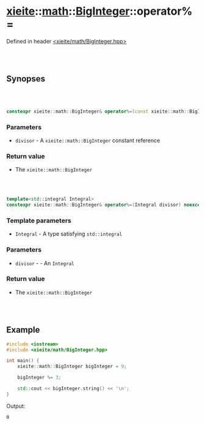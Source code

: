 # [xieite](../../xieite.md)::[math](../../math.md)::[BigInteger](../BigInteger.md)::operator%=
Defined in header [<xieite/math/BigInteger.hpp>](../../../include/xieite/math/BigInteger.hpp)

<br/><br/>

## Synopses

<br/><br/>

```cpp
constexpr xieite::math::BigInteger& operator%=(const xieite::math::BigInteger& divisor) noexcept;
```
### Parameters
- `divisor` - A `xieite::math::BigInteger` constant reference
### Return value
- The `xieite::math::BigInteger`

<br/><br/>

```cpp
template<std::integral Integral>
constexpr xieite::math::BigInteger& operator%=(Integral divisor) noexcept;
```
### Template parameters
- `Integral` - A type satisfying `std::integral`
### Parameters
- `divisor` - - An `Integral`
### Return value
- The `xieite::math::BigInteger`

<br/><br/>

## Example
```cpp
#include <iostream>
#include <xieite/math/BigInteger.hpp>

int main() {
	xieite::math::BigInteger bigInteger = 9;

	bigInteger %= 3;

	std::cout << bigInteger.string() << '\n';
}
```
Output:
```
0
```
